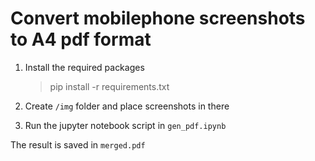 # Convert mobilephone screenshots to A4 pdf format

1. Install the required packages
    >pip install -r requirements.txt 

2. Create `/img` folder and place screenshots in there

3. Run the jupyter notebook script in `gen_pdf.ipynb`

The result is saved in `merged.pdf`
